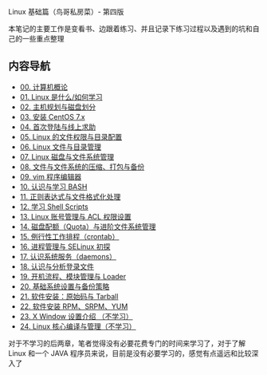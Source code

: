 Linux 基础篇（鸟哥私房菜）- 第四版 <Badge text="已学完"/>

本笔记的主要工作是变看书、边跟着练习、并且记录下练习过程以及遇到的坑和自己的一些重点整理



## 内容导航

- [00. 计算机概论](./00/)
- [01. Linux 是什么/如何学习](./01/)
- [02. 主机规划与磁盘划分](./02/)
- [03. 安装 CentOS 7.x](./03/)
- [04. 首次登陆与线上求助](./04/)
- [05. Linux 的文件权限与目录配置](./05/)
- [06. Linux 文件与目录管理](./06/)
- [07. Linux 磁盘与文件系统管理](./07/)
- [08. 文件与文件系统的压缩、打包与备份](./08/)
- [09. vim 程序编辑器](./09/)
- [10. 认识与学习 BASH](./10/)
- [11. 正则表达式与文件格式化处理](./11/)
- [12. 学习 Shell Scripts](./12/)
- [13. Linux 账号管理与 ACL 权限设置](./13/)
- [14. 磁盘配额（Quota）与进阶文件系统管理](./14/)
- [15. 例行性工作排程（crontab）](./15/)
- [16. 进程管理与 SELinux 初探](./16/)
- [17. 认识系统服务（daemons）](./17/)
- [18. 认识与分析登录文件](./18/)
- [19. 开机流程、模块管理与 Loader](./19/)
- [20. 基础系统设置与备份策略](./20/)
- [21. 软件安装：原始码与 Tarball](./21/)
- [22. 软件安装 RPM、SRPM、YUM](./22/)
- [23. X Window 设置介绍 （不学习）](http://linux.vbird.org/linux_basic/0590xwindow.php)
- [24. Linux 核心编译与管理（不学习）](http://linux.vbird.org/linux_basic/0540kernel.php)

对于不学习的后两章，笔者觉得没有必要花费专门的时间来学习了，对于了解 Linux 和一个 JAVA 程序员来说，目前是没有必要学习的，感觉有点遥远和比较深入了

